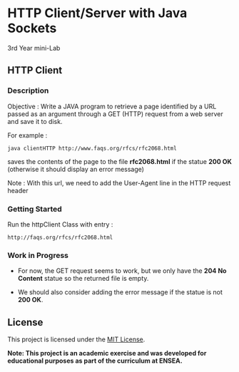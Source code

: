 # HTTP Client/Server with Java Sockets
3rd Year mini-Lab
## HTTP Client
### Description
Objective : Write a JAVA program to retrieve a page identified by a URL passed
as an argument through a GET (HTTP) request from a web server and save it to disk.

For example : 
````
java clientHTTP http://www.faqs.org/rfcs/rfc2068.html
````
saves the contents of the page to the file __rfc2068.html__ if the 
statue __200 OK__ (otherwise it should display an error message)

Note : With this url, we need to add the User-Agent line in the HTTP request header

### Getting Started
Run the httpClient Class with entry : 
````
http://faqs.org/rfcs/rfc2068.html
````
### Work in Progress
* For now, the GET request seems to work, but we only have the 
__204 No Content__ statue so the returned file is empty.

* We should also consider adding the error message if the statue is not __200 OK__.


## License
This project is licensed under the [MIT License](LICENSE.md).

**Note: This project is an academic exercise and was developed for educational purposes as part of the curriculum at ENSEA.**
